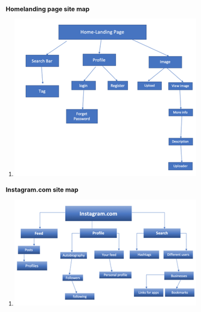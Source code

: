 ### Homelanding page site map
1. ![Net](images/Nf.jpg "Net")





### Instagram.com site map
1. ![Net](images/Nf1.jpg "Net")